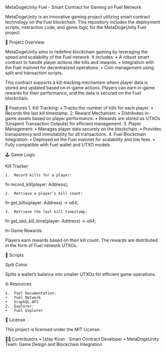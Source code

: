 MetaDogeUnity Fuel - Smart Contract for Gaming on Fuel Network

MetaDogeUnity is an innovative gaming project utilizing smart contract technology on the Fuel blockchain. This repository includes the deployment scripts, interaction code, and game logic for the MetaDogeUnity Fuel project.

🚀 Project Overview

MetaDogeUnity aims to redefine blockchain gaming by leveraging the speed and scalability of the Fuel network. It includes:
	•	A robust smart contract to handle player actions like kills and rewards.
	•	Integration with the Fuel mainnet for decentralized operations.
	•	Coin management using split and transaction scripts.

This contract supports a kill-tracking mechanism where player data is stored and updated based on in-game actions. Players can earn in-game rewards for their performance, and the data is secured on the Fuel blockchain.

📜 Features
	1.	Kill Tracking:
	•	Tracks the number of kills for each player.
	•	Records the last kill timestamp.
	2.	Reward Mechanism:
	•	Distributes in-game assets based on player performance.
	•	Rewards are stored as UTXOs (Unspent Transaction Outputs) for efficient management.
	3.	Player Management:
	•	Manages player data securely on the blockchain.
	•	Provides transparency and immutability for all transactions.
	4.	Fuel Blockchain Integration:
	•	Deployed on the Fuel mainnet for scalability and low fees.
	•	Fully compatible with Fuel wallet and UTXO models.

🕹️ Game Logic

Kill Tracker

	1.	Record kills for a player:
fn record_kill(player: Address);

	2.	Retrieve a player’s kill count:
fn get_kills(player: Address) -> u64;

	3.	Retrieve the last kill timestamp:
fn get_last_kill_time(player: Address) -> u64;

In-Game Rewards

Players earn rewards based on their kill count. The rewards are distributed in the form of Fuel network UTXOs.

📄 Scripts

Split Coins

Splits a wallet’s balance into smaller UTXOs for efficient game operations.

🌐 Resources

	1.	Fuel Documentation:
	•	Fuel Network
	•	GraphQL API
	2.	Explorer:
	•	Fuel Explorer

📜 License

This project is licensed under the MIT License.

🧑‍💻 Contributors
	•	Uday Kiran :  Smart Contract Developer
	•	MetaDogeUnity Team: Game Design and Blockchain Integration


